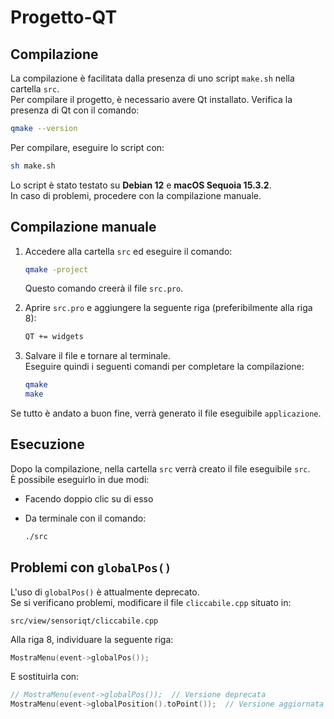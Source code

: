 # Progetto-QT

## Compilazione

La compilazione è facilitata dalla presenza di uno script `make.sh` nella cartella `src`.  
Per compilare il progetto, è necessario avere Qt installato. Verifica la presenza di Qt con il comando:

```sh
qmake --version
```

Per compilare, eseguire lo script con:

```sh
sh make.sh
```

Lo script è stato testato su **Debian 12** e **macOS Sequoia 15.3.2**.  
In caso di problemi, procedere con la compilazione manuale.

## Compilazione manuale

1. Accedere alla cartella `src` ed eseguire il comando:

    ```sh
    qmake -project
    ```

    Questo comando creerà il file `src.pro`.

2. Aprire `src.pro` e aggiungere la seguente riga (preferibilmente alla riga 8):

    ```sh
    QT += widgets
    ```

3. Salvare il file e tornare al terminale.  
   Eseguire quindi i seguenti comandi per completare la compilazione:

    ```sh
    qmake
    make
    ```

Se tutto è andato a buon fine, verrà generato il file eseguibile `applicazione`.

## Esecuzione

Dopo la compilazione, nella cartella `src` verrà creato il file eseguibile `src`.  
È possibile eseguirlo in due modi:

- Facendo doppio clic su di esso
- Da terminale con il comando:

    ```sh
    ./src
    ```

## Problemi con `globalPos()`

L'uso di `globalPos()` è attualmente deprecato.  
Se si verificano problemi, modificare il file `cliccabile.cpp` situato in:

```
src/view/sensoriqt/cliccabile.cpp
```

Alla riga 8, individuare la seguente riga:

```cpp
MostraMenu(event->globalPos());
```

E sostituirla con:

```cpp
// MostraMenu(event->globalPos());  // Versione deprecata
MostraMenu(event->globalPosition().toPoint());  // Versione aggiornata
```
